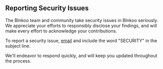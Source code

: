 ## Reporting Security Issues

The Blnkoo team and community take security issues in Blnkoo seriously. We appreciate your efforts to responsibly disclose your findings, and will make every effort to acknowledge your contributions.

To report a security issue, [email](hd) and include the word "SECURITY" in the subject line.

We'll endeavor to respond quickly, and will keep you updated throughout the process.
